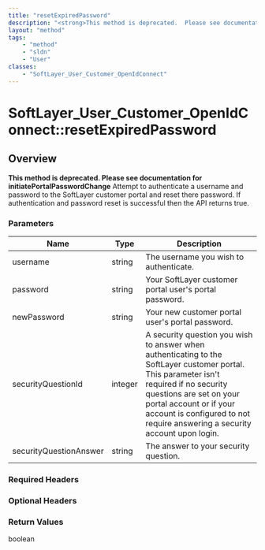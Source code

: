 ```yaml
---
title: "resetExpiredPassword"
description: "<strong>This method is deprecated.  Please see documentation for initiatePortalPasswordChange</strong> Attempt to authen... "
layout: "method"
tags:
    - "method"
    - "sldn"
    - "User"
classes:
    - "SoftLayer_User_Customer_OpenIdConnect"
---
```

# SoftLayer_User_Customer_OpenIdConnect::resetExpiredPassword
## Overview 
<strong>This method is deprecated.  Please see documentation for initiatePortalPasswordChange</strong> Attempt to authenticate a username and password to the SoftLayer customer portal and reset there password. If authentication and password reset is successful then the API returns true. 

### Parameters 
|Name | Type | Description |
| --- | --- | --- |
|username| string| The username you wish to authenticate.|
|password| string| Your SoftLayer customer portal user's portal password.|
|newPassword| string| Your new customer portal user's portal password.|
|securityQuestionId| integer| A security question you wish to answer when authenticating to the SoftLayer customer portal. This parameter isn't required if no security questions are set on your portal account or if your account is configured to not require answering a security account upon login.|
|securityQuestionAnswer| string| The answer to your security question.|


### Required Headers

### Optional Headers

### Return Values
boolean

